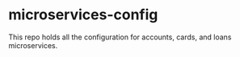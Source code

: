 # microservices-config
This repo holds all the configuration for accounts, cards, and loans microservices. 
